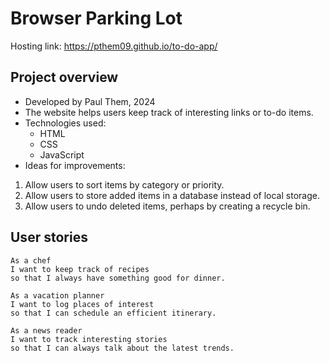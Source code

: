 # Browser Parking Lot

Hosting link: https://pthem09.github.io/to-do-app/

## Project overview

- Developed by Paul Them, 2024
- The website helps users keep track of interesting links or to-do items.
- Technologies used:
  - HTML
  - CSS
  - JavaScript
- Ideas for improvements:
1. Allow users to sort items by category or priority.
2. Allow users to store added items in a database instead of local storage.
3. Allow users to undo deleted items, perhaps by creating a recycle bin.

## User stories

```
As a chef
I want to keep track of recipes
so that I always have something good for dinner.

As a vacation planner
I want to log places of interest
so that I can schedule an efficient itinerary.

As a news reader
I want to track interesting stories
so that I can always talk about the latest trends.
```